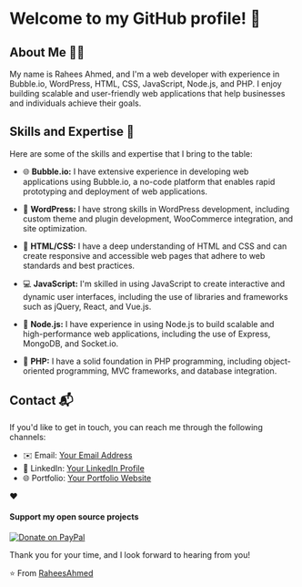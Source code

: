 

# Welcome to my GitHub profile! 👋

## About Me 🙋‍♀️

My name is Rahees Ahmed, and I'm a web developer with experience in Bubble.io, WordPress, HTML, CSS, JavaScript, Node.js, and PHP. I enjoy building scalable and user-friendly web applications that help businesses and individuals achieve their goals.

## Skills and Expertise 🚀

Here are some of the skills and expertise that I bring to the table:

- 🌐 **Bubble.io:** I have extensive experience in developing web applications using Bubble.io, a no-code platform that enables rapid prototyping and deployment of web applications.

- 📝 **WordPress:** I have strong skills in WordPress development, including custom theme and plugin development, WooCommerce integration, and site optimization.

- 🎨 **HTML/CSS:** I have a deep understanding of HTML and CSS and can create responsive and accessible web pages that adhere to web standards and best practices.

- 💻 **JavaScript:** I'm skilled in using JavaScript to create interactive and dynamic user interfaces, including the use of libraries and frameworks such as jQuery, React, and Vue.js.

- 🚀 **Node.js:** I have experience in using Node.js to build scalable and high-performance web applications, including the use of Express, MongoDB, and Socket.io.

- 🐘 **PHP:** I have a solid foundation in PHP programming, including object-oriented programming, MVC frameworks, and database integration.


## Contact 📬

If you'd like to get in touch, you can reach me through the following channels:

- ✉️ Email: [Your Email Address](mailto:raheesahmed37@gmail.com)
- 💼 LinkedIn: [Your LinkedIn Profile](https://www.linkedin.com/in/rahees-ahmed)
- 🌐 Portfolio: [Your Portfolio Website](https://www.rahees-ahmed.netlify.app)





❤️ <h4>Support my open source projects</h4>  [![Donate on PayPal](https://img.shields.io/badge/--paypal?label=PayPal&logo=PayPal&style=social)](https://www.paypal.me/raheesahmed)

Thank you for your time, and I look forward to hearing from you!

⭐️ From [RaheesAhmed](https://github.com/RaheesAhmed)



